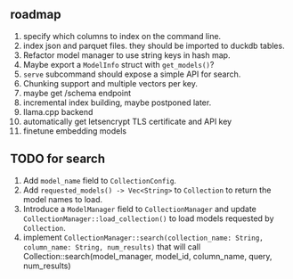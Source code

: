 ## roadmap
1. specify which columns to index on the command line.
2. index json and parquet files. they should be imported to duckdb tables.
3. Refactor model manager to use string keys in hash map.
4. Maybe export a `ModelInfo` struct with `get_models()`?
5. `serve` subcommand should expose a simple API for search.
6. Chunking support and multiple vectors per key.
7. maybe get /schema endpoint
8. incremental index building, maybe postponed later.
9. llama.cpp backend
10. automatically get letsencrypt TLS certificate and API key
11. finetune embedding models

## TODO for search
1. Add `model_name` field to `CollectionConfig`.
2. Add `requested_models() -> Vec<String>` to `Collection` to return the model names to load.
3. Introduce a `ModelManager` field to `CollectionManager` and update `CollectionManager::load_collection()` to load models requested by `Collection`.
4. implement `CollectionManager::search(collection_name: String, column_name: String, num_results)` that will call Collection::search(model_manager, model_id, column_name, query, num_results)